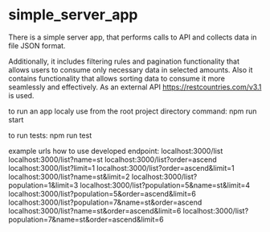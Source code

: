 # simple_server_app
There is a simple server app, that performs calls to API and collects data in file JSON format.

Additionally, it includes filtering rules and pagination functionality that allows users to consume only necessary data in selected amounts.
Also it contains functionality that allows sorting data to consume it more seamlessly and effectively.
As an external API https://restcountries.com/v3.1 is used.

to run an app localy use from the root project directory command:
npm run start

to run tests:
npm run test

example urls how to use developed endpoint:
localhost:3000/list
localhost:3000/list?name=st
localhost:3000/list?order=ascend
localhost:3000/list?limit=1
localhost:3000/list?order=ascend&limit=1
localhost:3000/list?name=st&limit=2
localhost:3000/list?population=1&limit=3
localhost:3000/list?population=5&name=st&limit=4
localhost:3000/list?population=5&order=ascend&limit=6
localhost:3000/list?population=7&name=st&order=ascend
localhost:3000/list?name=st&order=ascend&limit=6
localhost:3000/list?population=7&name=st&order=ascend&limit=6